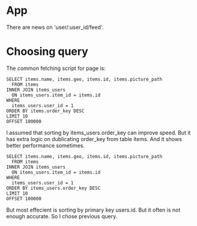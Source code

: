 # App

There are news on 'user/:user_id/feed'.


# Choosing query

The common fetching script for page is:
```
SELECT items.name, items.geo, items.id, items.picture_path
  FROM items
INNER JOIN items_users
  ON items_users.item_id = items.id
WHERE
  items_users.user_id = 1
ORDER BY items.order_key DESC
LIMIT 10
OFFSET 100000
```

I assumed that sorting by items_users.order_key can improve speed. But it has extra logic on dublicating order_key from table items. And it shows better performance sometimes. 
```
SELECT items.name, items.geo, items.id, items.picture_path
  FROM items
INNER JOIN items_users
  ON items_users.item_id = items.id
WHERE
  items_users.user_id = 1
ORDER BY items_users.order_key DESC
LIMIT 10
OFFSET 100000
```
But most effecient is sorting by primary key users.id. But it often is not enough accurate. So I chose previous query. 
